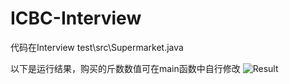 # ICBC-Interview
代码在Interview test\src\Supermarket.java

以下是运行结果，购买的斤数数值可在main函数中自行修改
![Result](https://github.com/user-attachments/assets/70b15f30-33ce-4072-8dbf-f13bddbb08ee)
